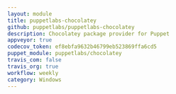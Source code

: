 ```yaml
---
layout: module
title: puppetlabs-chocolatey
github: puppetlabs/puppetlabs-chocolatey
description: Chocolatey package provider for Puppet
appveyor: true
codecov_token: ef8ebfa9632b46799eb523869ffa6cd5
puppet_module: puppetlabs/chocolatey
travis_com: false
travis_org: true
workflow: weekly
category: Windows
---
```

